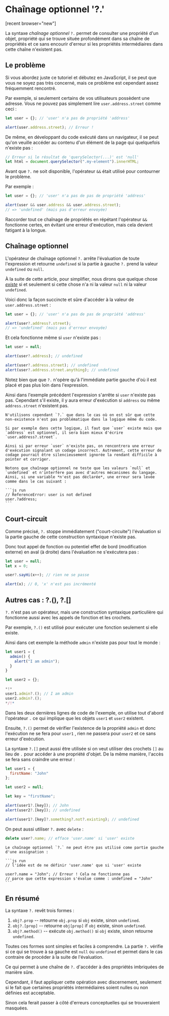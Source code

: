 

# Chaînage optionnel '?.'

[recent browser="new"]

La syntaxe *chaînage optionnel* `?.` permet de consulter une propriété d'un objet, propriété qui se trouve située profondément dans sa chaîne de propriétés et ce sans encourir d'erreur si les propriétés intermédiaires dans cette chaîne n'existent pas.

## Le problème

Si vous abordez juste ce tutoriel et débutez en JavaScript, il se peut que vous ne soyez pas très concerné, mais ce problème est cependant assez fréquemment rencontré.

Par exemple, si seulement certains de vos utilisateurs possèdent une adresse. Vous ne pouvez pas simplement lire `user.address.street` comme ceci :

```js run
let user = {}; // 'user' n'a pas de propriété 'address'

alert(user.address.street); // Erreur !
```

De même, en développant du code exécuté dans un navigateur, il se peut qu'on veuille accéder au contenu d'un élément de la page qui quelquefois n'existe pas :

```js run
// Erreur si le résultat de 'querySelector(...)' est 'null'
let html = document.querySelector(".my-element").innerHTML;
```

Avant que  `?.` ne soit disponible, l'opérateur `&&` était utilisé pour contourner le problème.

Par exemple :

```js run
let user = {}; // 'user' n'a pas de pas de propriété 'address'

alert(user && user.address && user.address.street);
// => 'undefined' (mais pas d'erreur envoyée)
```

Raccorder tout ce chaînage de propriétés en répétant l'opérateur `&&` fonctionne certes, en évitant une erreur d'exécution, mais cela devient fatigant à la longue.

## Chaînage optionnel

L'opérateur de chaînage optionnel `?.` arrête l'évaluation de toute l'expression et retourne `undefined` si la partie à gauche `?.` prend la valeur `undefined` ou `null`.

À la suite de cette article, pour simplifier, nous dirons que quelque chose <u>*existe*</u> si et seulement si cette chose n'a ni la valeur `null` ni la valeur `undefined`.

Voici donc la façon succincte et sûre d'accéder à la valeur de `user.address.street` :

```js run
let user = {}; // 'user' n'a pas de pas de propriété 'address'

alert(user?.address?.street);
// => 'undefined' (mais pas d'erreur envoyée)
```

Et cela fonctionne même si `user` n'existe pas :

```js run
let user = null;

alert(user?.address); // undefined

alert(user?.address.street); // undefined
alert(user?.address.street.anything); // undefined
```

Notez bien que que `?.` n'opère qu'à l'immédiate partie gauche d'où il est placé et pas plus loin dans l'expression.

Ainsi dans l'exemple précédent l'expression s'arrête si `user` n'existe pas pas. Cependant s'il existe, il y aura erreur d'exécution si `address` ou même `address.street` n'existent pas.

```warn header="N'abusons pas de cette facilité"
N'utilisons cependant `?.` que dans le cas où on est sûr que cette non-existence n'est pas problématique dans la logique même du code.

Si par exemple dans cette logique, il faut que `user` existe mais que `address` est optionnel, il sera bien mieux d'écrire `user.address?.street`.

Ainsi si par erreur `user` n'existe pas, on rencontrera une erreur d'exécution signalant un codage incorrect. Autrement, cette erreur de codage pourrait être silencieusement ignorée la rendant difficile à pointer et corriger.
```

````warn header="Ne teste pas que quelque chose ne soit pas déclaré"
Notons que chaînage optionnel ne teste que les valeurs `null` et `undefined` et n'interfère pas avec d'autres mécanismes du langage. Ainsi, si une variable *n'est pas déclarée*, une erreur sera levée comme dans le cas suivant :

```js run
// ReferenceError: user is not defined
user.?address;
```
````

## Court-circuit

Comme précisé, `?.` stoppe immédiatement ("court-circuite") l'évaluation si la partie gauche de cette construction syntaxique n'existe pas.

Donc tout appel de fonction ou potentiel effet de bord (modification externe) en aval (à droite) dans l'évaluation ne s'exécutera pas :

```js run
let user = null;
let x = 0;

user?.sayHi(x++); // rien ne se passe

alert(x); // 0, 'x' n'est pas incrémenté
```


## Autres cas : ?.(), ?.[]

`?.` n'est pas un opérateur, mais une construction syntaxique particulière qui fonctionne aussi avec les appels de fonction et les crochets.

Par exemple, `?.()` est utilisé pour exécuter une fonction seulement si elle existe.

Ainsi dans cet exemple la méthode `admin` n'existe pas pour tout le monde :

```js run
let user1 = {
  admin() {
    alert("I am admin");
  }
}

let user2 = {};

*!*
user1.admin?.(); // I am admin
user2.admin?.();
*/!*
```

Dans les deux dernières lignes de code de l'exemple, on utilise tout d'abord l'opérateur `.` ce qui implique que les objets `user1` et `user2` existent.

Ensuite, `?.()` permet de vérifier l'existence de la propriété `admin` et donc l'exécution ne se fera pour `user1` , rien ne passera pour `user2` et ce sans erreur d'exécution.

La syntaxe `?.[]` peut aussi être utilisée si on veut utiliser des crochets  `[]` au lieu de `.` pour accéder à une propriété d'objet. De la même manière, l'accès se fera sans craindre une erreur :

```js run
let user1 = {
  firstName: "John"
};

let user2 = null;

let key = "firstName";

alert(user1?.[key]); // John
alert(user2?.[key]); // undefined

alert(user1?.[key]?.something?.not?.existing); // undefined
```

On peut aussi utiliser `?.` avec `delete` :

```js run
delete user?.name; // efface 'user.name' si 'user' existe
```

````warn header="fonctionne pour lire et effacer, mais pas pour écrire"
Le chaînage optionnel `?.` ne peut être pas utilisé come partie gauche d'une assignation :

```js run
// l'idée est de ne définir 'user.name' que si 'user' existe

user?.name = "John"; // Erreur ! Cela ne fonctionne pas
// parce que cette expression s'évalue comme : undefined = "John"
```
````

## En résumé

La syntaxe `?.` revêt trois formes :

1. `obj?.prop` -- retourne `obj.prop` si `obj` existe, sinon `undefined`.
2. `obj?.[prop]` -- retourne `obj[prop]` if `obj` existe, sinon `undefined`.
3. `obj?.method()` -- exécute `obj.method()` si `obj` existe, sinon retourne `undefined`.

Toutes ces formes sont simples et faciles à comprendre. La partie `?.` vérifie si ce qui se trouve à sa gauche est `null` ou `undefined` et permet dans le cas contraire de procéder à la suite de l'évaluation.

Ce qui permet à une chaîne de `?.` d'accéder à des propriétés imbriquées de manière sûre.

Cependant, il faut appliquer cette opération avec discernement, seulement si le fait que certaines propriétés intermédiaires soient nulles ou non définies est acceptable.

Sinon cela ferait passer à côté d'erreurs conceptuelles qui se trouveraient masquées.

